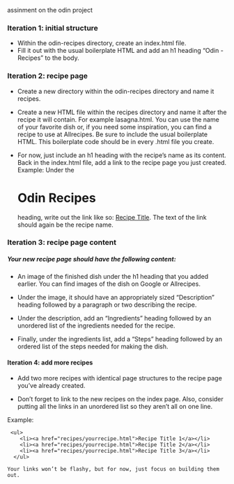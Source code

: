  assinment on the odin project


### Iteration 1: initial structure

- Within the odin-recipes directory, create an index.html file.
- Fill it out with the usual boilerplate HTML and add an h1 heading “Odin - Recipes” to the body.

### Iteration 2: recipe page

   -  Create a new directory within the odin-recipes directory and name it recipes.

   - Create a new HTML file within the recipes directory and name it after the recipe it will contain. For example lasagna.html. You can use the name of your favorite dish or, if you need some inspiration, you can find a recipe to use at Allrecipes. Be sure to include the usual boilerplate HTML. This boilerplate code should be in every .html file you create.

   - For now, just include an h1 heading with the recipe’s name as its content.
    Back in the index.html file, add a link to the recipe page you just created. Example: Under the <h1>Odin Recipes</h1> heading, write out the link like so: <a href="recipes/recipename.html">Recipe Title</a>. The text of the link should again be the recipe name.

### Iteration 3: recipe page content

##### Your new recipe page should have the following content:

   - An image of the finished dish under the h1 heading that you added earlier. You can find images of the dish on Google or Allrecipes.

  - Under the image, it should have an appropriately sized “Description” heading followed by a paragraph or two describing the recipe.

 - Under the description, add an “Ingredients” heading followed by an unordered list of the ingredients needed for the recipe.

 - Finally, under the ingredients list, add a “Steps” heading followed by an ordered list of the steps needed for making the dish.

#### Iteration 4: add more recipes

   -  Add two more recipes with identical page structures to the recipe page you’ve already created.
   
   - Don’t forget to link to the new recipes on the index page. Also, consider putting all the links in an unordered list so they aren’t all on one line.

Example:
```
 <ul>
    <li><a href="recipes/yourrecipe.html">Recipe Title 1</a></li>
    <li><a href="recipes/yourrecipe.html">Recipe Title 2</a></li>
    <li><a href="recipes/yourrecipe.html">Recipe Title 3</a></li>
  </ul>
````

`Your links won’t be flashy, but for now, just focus on building them out.`